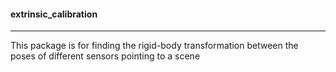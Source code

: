 #### extrinsic_calibration

---

This package is for finding the rigid-body transformation between the poses of different sensors pointing to a scene
